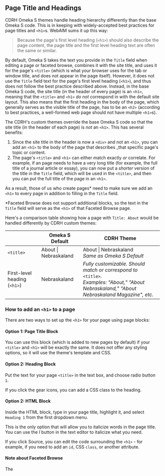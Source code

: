 ## Page Title and Headings

CDRH Omeka S themes handle heading hierarchy differently than the base Omeka S code. This is in keeping with widely-accepted best practices for page titles and `<h1>`s. WebAIM sums it up this way:

> Because the page's first level heading (`<h1>`) 
> should also describe the page content, 
> the page title and the first level heading text 
> are often the same or similar.

By default, Omeka S takes the text you provide in the `Title` field when editing a page or faceted browse, combines it with the site title, and uses it for the page's `<title>` (which is what your browser uses for the tab or window title, and does not appear in the page itself). However, it does not use the `Title` field text for the page's first level heading (`<h1>`), and thus does not follow the best practice described above. Instead, in the base Omeka S code, the site title (in the header of every page) is an `<h1>`, meaning that the `<title>` and `<h1>` _do not_ correspond in with the default site layout. This also means that the first heading in the body of the page, which generally serves as the visible title of the page, has to be an `<h2>` (according to best practices, a well-formed web page should not have multiple `<h1>`s).

The CDRH's custom themes override the base Omeka S code so that the site title (in the header of each page) is _not_ an `<h1>`. This has several benefits:

1. Since the site title in the header is now a `<div>` and not an `<h1>`, you can add an `<h1>` to the body of the page that describes _that specific page's topic or content.
2. The page's `<title>` and `<h1>` can either match exactly _or_ correlate. For example, if an page needs to have a very long title (for example, the full title of a journal article or essay), you can now put a _shorter_ version of the title in the `Title` field, which will be used in the `<title>`, and then you can put the full title of the page in an `<h1>`.

As a result, those of us who create pages* need to make sure we add an `<h1>` to every page in addition to filling in the `Title` field.

*Faceted Browse does not support additional blocks, so the text in the `Title` field will serve as the `<h1>` of that Faceted Browse page.

Here's a comparison table showing how a page with `Title: About` would be handled differently by CDRH custom themes:

|                              | Omeka S Default       | CDRH Theme                                                                                                                            |
|------------------------------|-----------------------|---------------------------------------------------------------------------------------------------------------------------------------|
| `<title>`                      | About \| Nebraskaland | About \| Nebraskaland  <br>_Same as Omeka S Default_                                                                                      |
| First-level heading (`<h1>`) | Nebraskaland          | _Fully customizable. Should match or correspond to_ `<title>`_. <br>Examples: "About," "About Nebraskaland," "About Nebraskaland Magazine", etc._ |

### How to add an `<h1>` to a page

There are two ways to set up the `<h1>` for your page using page blocks:

#### Option 1: Page Title Block

You can use this block (which is added to new pages by default) if your `<title>` and `<h1>` will be exactly the same. It does not offer any styling options, so it will use the theme's template and CSS.

#### Option 2: Heading Block

Put the text for your page `<title>` in the text box, and choose radio button `1`. 

If you click the gear icons, you can add a CSS class to the heading.

#### Option 2: HTML Block

Inside the HTML block, type in your page title, highlight it, and select `Heading 1` from the first dropdown menu.

This is the only option that will allow you to italicize words in the page title. You can use the _I_ button in the text editor to italicize what you need.

If you click Source, you can edit the code surrounding the `<h1>` - for example, if you need to add an `id`, CSS `class`, or another attribute.

#### Note about Faceted Browse

The 